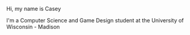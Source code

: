 Hi, my name is Casey

I'm a Computer Science and Game Design student at the University of Wisconsin - Madison
